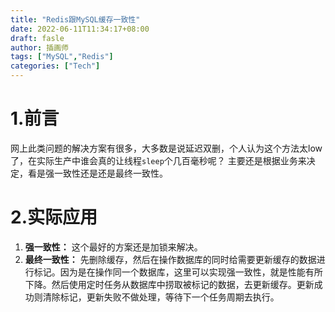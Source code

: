 ```yaml
---
title: "Redis跟MySQL缓存一致性"
date: 2022-06-11T11:34:17+08:00
draft: fasle
author: 插画师
tags: ["MySQL","Redis"]
categories: ["Tech"]
---
```

# 1.前言
网上此类问题的解决方案有很多，大多数是说延迟双删，个人认为这个方法太low了，在实际生产中谁会真的让线程`sleep`个几百毫秒呢？
主要还是根据业务来决定，看是强一致性还是还是最终一致性。
# 2.实际应用
1. **强一致性：** 这个最好的方案还是加锁来解决。
2. **最终一致性：** 先删除缓存，然后在操作数据库的同时给需要更新缓存的数据进行标记。因为是在操作同一个数据库，这里可以实现强一致性，就是性能有所下降。然后使用定时任务从数据库中捞取被标记的数据，去更新缓存。更新成功则清除标记，更新失败不做处理，等待下一个任务周期去执行。

